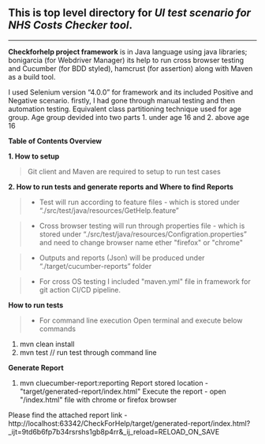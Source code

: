 **This is top level directory for _UI test scenario for NHS Costs Checker tool_.**
---
---
**Checkforhelp project framework** is in Java language using java libraries; bonigarcia (for Webdriver Manager) its help to run cross browser testing and Cucumber (for BDD styled),  hamcrust (for assertion) along with Maven as a build tool.

I used Selenium version “4.0.0” for framework and its included Positive and Negative scenario. firstly, I had gone through manual testing and then automation testing. Equivalent class partitioning technique used for age group. Age group devided into two parts 1. under age 16 and 2. above age 16

**Table of Contents Overview**

**1. How to setup**
>Git client and Maven are required to setup to run test cases

**2. How to run tests and generate reports and Where to find Reports**

>* Test will run according to feature files - which is stored under “./src/test/java/resources/GetHelp.feature” 

>* Cross browser testing will run through properties file  - which is stored under  “./src/test/java/resources/Configration.properties” and need to change browser name ether "firefox" or "chrome"

>* Outputs and reports (Json) will be produced under “./target/cucumber-reports” folder

>* For cross OS testing I included "maven.yml" file in framework for git action CI/CD pipeline. 




**How to run tests**
>* For command line execution
Open terminal and execute below commands
1.	mvn clean install  
2.	mvn test  // run test through command line

**Generate Report**

1.	mvn cluecumber-report:reporting 
Report stored location - "target/generated-report/index.html"
Execute the report - open "/index.html" file with chrome or firefox browser

Please find the attached report link - http://localhost:63342/CheckForHelp/target/generated-report/index.html?_ijt=9td6b6fp7b34rsrshs1gb8p4rr&_ij_reload=RELOAD_ON_SAVE


 
